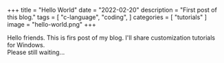 +++
title = "Hello World"
date = "2022-02-20"
description = "First post of this blog."
tags = [
    "c-language",
    "coding",
]
categories = [
    "tutorials"
]
image = "hello-world.png"
+++

Hello friends. This is firs post of my blog. I'll share customization tutorials for Windows.  
Please still waiting...
